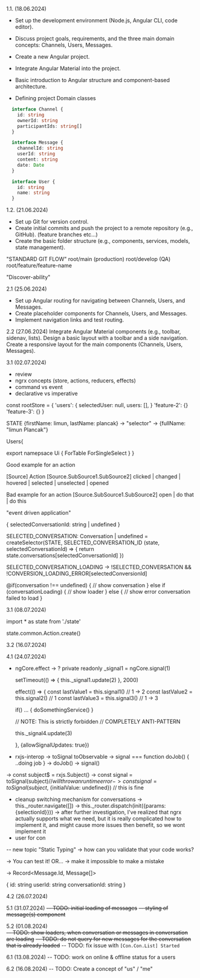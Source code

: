 1.1. (18.06.2024)
  - Set up the development environment (Node.js, Angular CLI, code editor).
  - Discuss project goals, requirements, and the three main domain concepts: Channels, Users, Messages.
  - Create a new Angular project.
  - Integrate Angular Material into the project.
  - Basic introduction to Angular structure and component-based architecture.

- Defining project Domain classes
```ts
  interface Channel {
    id: string
    ownerId: string
    participantIds: string[]
  }

  interface Message {
    channelId: string
    userId: string
    content: string
    date: Date
  }

  interface User {
    id: string
    name: string
  }
```

1.2. (21.06.2024)
- Set up Git for version control.
- Create initial commits and push the project to a remote repository (e.g., GitHub). (feature branches etc...)
- Create the basic folder structure (e.g., components, services, models, state management).


"STANDARD GIT FLOW"
root/main (production)
root/develop (QA)
root/feature/feature-name

"Discover-ability"


2.1 (25.06.2024)
- Set up Angular routing for navigating between Channels, Users, and Messages.
- Create placeholder components for Channels, Users, and Messages.
- Implement navigation links and test routing.

2.2 (27.06.2024)
Integrate Angular Material components (e.g., toolbar, sidenav, lists).
Design a basic layout with a toolbar and a side navigation.
Create a responsive layout for the main components (Channels, Users, Messages).

3.1 (02.07.2024)
- review
- ngrx concepts (store, actions, reducers, effects)
- command vs event
- declarative vs imperative

const rootStore = {
  'users': {
    selectedUser: null,
    users: [],
  }
  'feature-2': {}
  'feature-3': {}
}


STATE {firstName: limun, lastName: plancak} -> "selector" -> {fullName: "limun Plancak"}

Users{

  export namepsace Ui {
    ForTable
    ForSingleSelect
  }
}

Good example for an action 

[Source] Action
[Source.SubSource1.SubSource2] clicked | changed | hovered | selected | unselected | opened 

Bad example for an action
[Source.SubSource1.SubSource2] open | do that | do this 

"event driven application"

{
  selectedConversationId: string | undefined
}

SELECTED_CONVERSATION: Conversation | undefined = createSelector(STATE, SELECTED_CONVERSATION_ID (state, selectedConversationId) => {
  return state.conversations[selectedConversationId]
})


SELECTED_CONVERSATION_LOADING -> !SELECTED_CONVERSATION && !CONVERSION_LOADING_ERROR[selectedConversionId]


@if(conversation !== undefined) {
  // show conversation
} else if (conversationLoading) {
  // show loader 
} else {
  // show error conversation failed to load
}


3.1 (08.07.2024)


import * as state from './state'

state.common.Action.create()

3.2 (16.07.2024)

4.1 (24.07.2024)
- ngCore.effect -> ?
  private readonly _signal1 = ngCore.signal(1)

  setTimeout(() => {
    this._signal1.update(2)
  }, 2000)


  effect(() => {
    const lastValue1 = this.signal1() // 1 -> 2
    const lastValue2 = this.signal2() // 1 
    const lastValue3 = this.signal3() // 1 -> 3

    if() ... {
      doSomethingService()
    }

    // NOTE: This is strictly forbidden
    // COMPLETELY ANTI-PATTERN

    this._signal4.update(3)
    
  }, {allowSignalUpdates: true})

- rxjs-interop -> toSignal toObservable
-> signal === function doJob() { ..doing job } 
-> doJob()
-> signal()


-> const subject$ = rxjs.Subject()
-> const signal = toSignal(subject$) // will throw an run time error
-> const signal = toSignal(subject$, {initialValue: undefined}) // this is fine

- cleanup switching mechanism for conversations
 -> this._router.navigate([])
 -> this._router.dispatch(init({params: {selectionId}}))
 -> after further investigation, I've realized that ngrx actually supports what we need, but it is really complicated how to implement it, and might cause more issues then benefit, so we wont implement it
- user for con


-- new topic "Static Typing"
-> how can you validate that your code works?

-> You can test it!  OR... 
-> make it impossible to make a mistake

-> Record<Message.Id, Message[]>

{
  id: string
  userId: string
  conversationId: string
}


4.2 (26.07.2024)


5.1 (31.07.2024)
  ~~-- TODO: initial loading of messages~~
  ~~-- styling of message(s) component~~

5.2 (01.08.2024)  
  ~~-- TODO: show loaders, when conversation or messages in conversation are loading~~
  ~~-- TODO: do not query for new messages for the conversation that is already loaded~~
  -- TODO: fix issue with `[Con.Con.List] Started`


6.1 (13.08.2024)
 -- TODO: work on online & offline status for a users

6.2 (16.08.2024)
 -- TODO: Create a concept of "us" / "me"